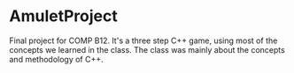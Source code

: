 # AmuletProject
Final project for COMP B12. It's a three step C++ game, using most of the concepts we learned in the class. The class was mainly about the concepts and methodology of C++. 
